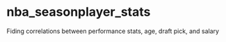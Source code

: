 # nba_seasonplayer_stats
Fiding correlations between performance stats, age, draft pick, and salary

